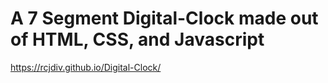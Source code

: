 # A 7 Segment Digital-Clock made out of HTML, CSS, and Javascript
https://rcjdiv.github.io/Digital-Clock/

